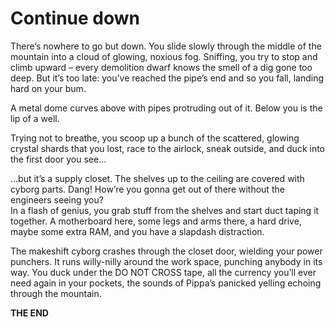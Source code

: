 # Continue down

There’s nowhere to go but down. You slide slowly through the middle of the mountain into a cloud of glowing, noxious fog. Sniffing, you try to stop and climb upward – every demolition dwarf knows the smell of a dig gone too deep. But it’s too late: you’ve reached the pipe’s end and so you fall, landing hard on your bum.

A metal dome curves above with pipes protruding out of it. Below you is the lip of a well.

Trying not to breathe, you scoop up a bunch of the scattered, glowing crystal shards that you lost, race to the airlock, sneak outside, and duck into the first door you see…

…but it’s a supply closet. The shelves up to the ceiling are covered with cyborg parts. Dang! How’re you gonna get out of there without the engineers seeing you?  
In a flash of genius, you grab stuff from the shelves and start duct taping it together. A motherboard here, some legs and arms there, a hard drive, maybe some extra RAM, and you have a slapdash distraction.

The makeshift cyborg crashes through the closet door, wielding your power punchers. It runs willy-nilly around the work space, punching anybody in its way. You duck under the DO NOT CROSS tape, all the currency you’ll ever need again in your pockets, the sounds of Pippa’s panicked yelling echoing through the mountain.

**THE END**

